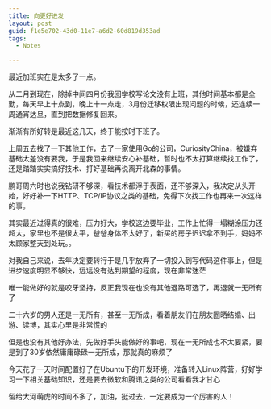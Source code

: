 ```yaml
---
title: 向更好进发
layout: post
guid: f1e5e702-43d0-11e7-a6d2-60d819d353ad
tags:
  - Notes

---
```


最近加班实在是太多了一点。

从二月到现在，除掉中间四月份我回学校写论文没有上班，其他时间基本都是全勤，每天早上十点到，晚上十一点走，3月份迁移权限出现问题的时候，还连续一周通宵达旦，直到把数据修复回来。

渐渐有所好转是最近这几天，终于能按时下班了。

上周五去找了一下其他工作，去了一家使用Go的公司，CuriosityChina，被嫌弃基础太差没有要我，于是我回来继续安心补基础，暂时也不太打算继续找工作了，还是踏踏实实搞好技术、打好基础再说离开北森的事情。

鹏哥周六时也说我钻研不够深，看技术都浮于表面，还不够深入，我决定从头开始，好好补一下HTTP、TCP/IP协议之类的基础，免得下次找工作也再来一次这样的事。

其实最近过得真的很难，压力好大，学校这边要毕业，工作上忙得一塌糊涂压力还超大，家里也不是很太平，爸爸身体不太好了，新买的房子迟迟拿不到手，妈妈不太顾家整天到处玩。。

对我自己来说，去年决定要转行于是几乎放弃了一切投入到写代码这件事上，但是进步速度明显不够快，远远没有达到期望的程度，现在非常迷茫

唯一能做好的就是咬牙坚持，反正我现在也没有其他退路可选了，再退就一无所有了

二十六岁的男人还是一无所有，甚至一无所成，看着朋友们在朋友圈晒结婚、出游、读博，其实心里是非常慌的

但是也没有其他好办法，先做好手头能做好的事吧，现在一无所成也不太要紧，要是到了30岁依然庸庸碌碌一无所成，那就真的麻烦了

今天花了一天时间配置好了在Ubuntu下的开发环境，准备转入Linux阵营，好好学习一下相关基础知识，还是要去微软和腾讯之类的公司看看我才甘心

留给大河萌虎的时间不多了，加油，挺过去，一定要成为一个厉害的人！